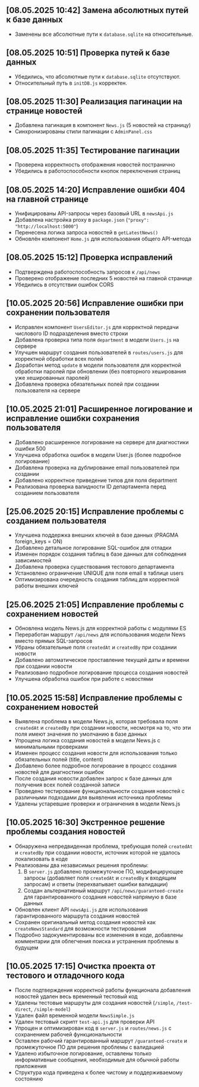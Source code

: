 ## [08.05.2025 10:42] Замена абсолютных путей к базе данных
- Заменены все абсолютные пути к `database.sqlite` на относительные.

## [08.05.2025 10:51] Проверка путей к базе данных
- Убедились, что абсолютные пути к `database.sqlite` отсутствуют.
- Относительный путь в `initDB.js` корректен.

## [08.05.2025 11:30] Реализация пагинации на странице новостей
- Добавлена пагинация в компонент `News.js` (5 новостей на страницу)
- Синхронизированы стили пагинации с `AdminPanel.css`

## [08.05.2025 11:35] Тестирование пагинации
- Проверена корректность отображения новостей постранично
- Убедились в работоспособности кнопок переключения страниц

## [08.05.2025 14:20] Исправление ошибки 404 на главной странице
- Унифицированы API-запросы через базовый URL в `newsApi.js`
- Добавлена настройка proxy в `package.json` (`"proxy": "http://localhost:5000"`)
- Перенесена логика запроса новостей в `getLatestNews()`
- Обновлён компонент `Home.js` для использования общего API-метода

## [08.05.2025 15:12] Проверка исправлений
- Подтверждена работоспособность запросов к `/api/news`
- Проверено отображение последних 5 новостей на главной странице
- Убедились в отсутствии ошибок CORS

## [10.05.2025 20:56] Исправление ошибки при сохранении пользователя
- Исправлен компонент `UsersEditor.js` для корректной передачи числового ID подразделения вместо строки
- Добавлена проверка типа поля `department` в модели `Users.js` на сервере
- Улучшен маршрут создания пользователей в `routes/users.js` для корректной обработки всех полей
- Доработан метод `update` в модели пользователя для корректной обработки паролей при обновлении (без повторного хеширования уже хешированных паролей)
- Добавлена проверка обязательных полей при создании пользователя на сервере

## [10.05.2025 21:01] Расширенное логирование и исправление ошибки сохранения пользователя
- Добавлено расширенное логирование на сервере для диагностики ошибки 500
- Улучшена обработка ошибок в модели User.js (более подробное логирование)
- Добавлена проверка на дублирование email пользователей при создании
- Добавлено корректное приведение типов для поля department
- Реализована проверка валидности ID департамента перед созданием пользователя

## [25.06.2025 20:15] Исправление проблемы с созданием пользователя
- Улучшена поддержка внешних ключей в базе данных (PRAGMA foreign_keys = ON)
- Добавлено детальное логирование SQL-ошибок для отладки
- Изменен порядок создания таблиц в базе данных для соблюдения зависимостей
- Добавлена проверка существования тестового департамента
- Установлено ограничение UNIQUE для поля email в таблице users
- Оптимизирована очередность создания таблиц для корректной работы внешних ключей

## [25.06.2025 21:05] Исправление проблемы с сохранением новостей
- Обновлена модель News.js для корректной работы с модулями ES
- Переработан маршрут `/api/news` для использования модели News вместо прямых SQL-запросов
- Убраны обязательные поля `createdAt` и `createdBy` при создании новости
- Добавлено автоматическое проставление текущей даты и времени при создании новости
- Реализовано подробное логирование процесса создания новостей
- Улучшена обработка ошибок при работе с новостями

## [10.05.2025 15:58] Исправление проблемы с сохранением новостей
- Выявлена проблема в модели News.js, которая требовала поля `createdAt` и `createdBy` при создании новости, несмотря на то, что эти поля имеют значения по умолчанию в базе данных
- Упрощена логика создания новостей в модели News.js с минимальными проверками
- Изменен процесс создания новости для использования только обязательных полей (title, content)
- Добавлено более подробное логирование в процесс создания новостей для диагностики ошибок
- После создания новости добавлен запрос к базе данных для получения всех полей созданной записи
- Проведено тестирование функциональности создания новостей с различными подходами для выявления источника проблемы
- Удалены устаревшие проверки и ограничения в модели News.js

## [10.05.2025 16:30] Экстренное решение проблемы создания новостей
- Обнаружена непредвиденная проблема, требующая полей `createdAt` и `createdBy` при создании новости, источник которой не удалось локализовать в коде
- Реализованы два независимых решения проблемы:
  1. В `server.js` добавлено промежуточное ПО, модифицирующее запросы (добавляет поля `createdAt` и `createdBy` к входящим запросам) и ответы (перехватывает ошибки валидации)
  2. Создан альтернативный маршрут `/api/news/guaranteed-create` для гарантированного создания новостей напрямую в базе данных
- Обновлен клиент API `newsApi.js` для использования гарантированного маршрута создания новостей
- Сохранен оригинальный метод создания новостей как `createNewsStandard` для возможности тестирования
- Подробно задокументированы все изменения в коде, добавлены комментарии для облегчения поиска и устранения проблемы в будущем

## [10.05.2025 17:15] Очистка проекта от тестового и отладочного кода
- После подтверждения корректной работы функционала добавления новостей удален весь временный тестовый код
- Удалены тестовые маршруты для создания новостей (`/simple`, `/test-direct`, `/simple-model`)
- Удален файл временной модели `NewsSimple.js`
- Удален тестовый скрипт `test-api.js` для проверки API
- Упрощен и оптимизирован код в `server.js` и `routes/news.js` с сохранением рабочей функциональности
- Оставлен рабочий гарантированный маршрут `/guaranteed-create` и промежуточное ПО для решения проблемы с валидацией
- Удалено избыточное логирование, оставлены только информативные сообщения, необходимые для обычной работы приложения
- Структура кода приведена к более чистому и поддерживаемому состоянию